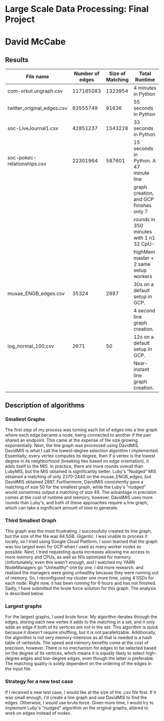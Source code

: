 # Large Scale Data Processing: Final Project
# David McCabe
## Results

|           File name           |        Number of edges       |        Size of Matching       |        Total Runtime                     |
| ------------------------------| ---------------------------- | ----------------------------- | ---------------------------------------- |
| com-orkut.ungraph.csv         | 117185083                    | 1323954                       | 4 minutes in Python                      |
| twitter_original_edges.csv    | 63555749                     | 91636                         | 55 seconds in Python                     |
| soc-LiveJournal1.csv          | 42851237                     | 1543228                       | 33 seconds in Python                     |
| soc-pokec-relationships.csv   | 22301964                     | 587601                        | 15 seconds in Python. A 47 minute line   |
|                               |                              |                               | graph creation, and GCP finishes only 7  |
|                               |                              |                               | rounds in 350 minutes with 1 n1 32 CpU-  |
|                               |                              |                               | highMem master + 2 same setup workers    |
| musae_ENGB_edges.csv          | 35324                        | 2887                          | 30s on a default setup in GCP.           |
|                               |                              |                               | 4 second line graph creation.            |
| log_normal_100.csv            | 2671                         | 50                            | 12s on a default setup in GCP.           |
|                               |                              |                               | Near-instant line graph creation.        |

## Description of algorithms
### Smallest Graphs
The first step of my process was turning each list of edges into a line graph where each edge became a node, being connected to another if the pair shared an endpoint. This came at the expense of file size growing exponentially. Next, the line graph was processed using DavidMIS. DavidMIS is what I call the lowest-degree selection algorithm I implemented. Essentially, every vertex computes its degree, then if a vertex is the lowest degree in its neighborhood (breaking ties based on edge orientation), it adds itself to the MIS. In practice, there are more rounds overall than LubyMIS, but the MIS obtained is significantly better. Luby's "Nudged" MIS obtained a matching of only 2370-2440 on the musae_ENGB_edges, but DavidMIS obtained 2887. Furthermore, DavidMIS consistently gave a matching of size 50 for the smallest graph, while the Luby's "nudged" would sometimes output a matching of size 48. The advantage in precision comes at the cost of runtime and memory, however. DavidMIS uses more rounds than Luby's, and both of these approaches require a line graph, which can take a significant amount of time to generate. 
### Third Smallest Graph
This graph was the most frustrating. I successfully created its line graph, but the size of the file was 64.5GB. Gigantic. I was unable to process it locally, so I tried using Google Cloud Platform. I soon learned that the graph was too larged even for GCP when I used as many worker nodes as possible. Next, I tried requesting quota increases allowing me access to more memory and CPUs, as well as N1s optimized for memory. Unfortunately, even this wasn't enough, and I watched my YARN NodeManagers go "Unhealthy" one by one. I did more research, and realized the managers were going unhealthy because they were running out of memory. So, I reconfigured my cluster one more time, using 4 SSDs for each node. Right now, it has been running for 6 hours and has not finished. Sadly, I have submitted the brute force solution for this graph. The analysis is described below. 
### Largest graphs
For the largest graphs, I used brute force. My algorithm iterates through the edges, storing each new vertex it adds to the matching in a set, and it only adds an edge if both of its vertices are not in the set. This algorithm is quick because it doesn't require shuffling, but it is not parallelizable. Additionally, the algorithm is not very memory-intensive as all that is needed is a hash table of vertexIds. The speed and memory benefits come at the cost of precision, however. There is no mechanism for edges to be selected based on the degree of its vertices, which means it is equally likely to select high-degree edges and low-degree edges, even though the latter is preferable. The matching quality is solely dependent on the ordering of the edges in the input file.  
### Strategy for a new test case
If I received a new test case, I would like at the size of the .csv file first. If it was small enough, I'd create a line graph and use DavidMIS to find the edges. Otherwise, I would use brute force. Given more time, I would try to implement Luby's "nudged" algorithm on the original graphs, altered to work on edges instead of nodes.
